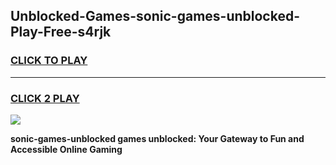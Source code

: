 
## Unblocked-Games-sonic-games-unblocked-Play-Free-s4rjk
<h3>
<a href="https://premium76.site?title=sonic-games-unblocked&ref=21A">CLICK TO PLAY</a></h3>
<hr>

<h3>
<a href="https://premium76.site?title=sonic-games-unblocked&ref=21A">CLICK 2 PLAY</a>
  
</h3>

<a href="https://premium76.site?title=sonic-games-unblocked&ref=21A"><img src="https://clearcache.store/games.png"></a>


**sonic-games-unblocked games unblocked: Your Gateway to Fun and Accessible Online Gaming**
